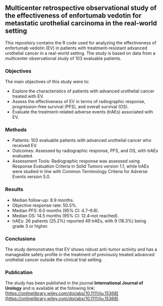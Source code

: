 ## Multicenter retrospective observational study of the effectiveness of enfortumab vedotin for metastatic urothelial carcinoma in the real-world setting

This repository contains the R code used for analyzing the effectiveness of enfortumab vedotin (EV) in patients with treatment-resistant advanced urothelial cancer in a real-world setting. The study is based on data from a multicenter observational study of 103 evaluable patients.

### Objectives
The main objectives of this study were to:

* Explore the characteristics of patients with advanced urothelial cancer treated with EV.
* Assess the effectiveness of EV in terms of radiographic response, progression-free survival (PFS), and overall survival (OS).
* Evaluate the treatment-related adverse events (trAEs) associated with EV.

### Methods
* Patients: 103 evaluable patients with advanced urothelial cancer who received EV.
* Outcomes: Assessed by radiographic response, PFS, and OS, with trAEs evaluated.
* Assessment Tools: Radiographic response was assessed using Response Evaluation Criteria in Solid Tumors version 1.1, while trAEs were studied in line with Common Terminology Criteria for Adverse Events version 5.0.

### Results
* Median follow-up: 8.9 months.
* Objective response rate: 50.5%.
* Median PFS: 6.0 months (95% CI: 4.7–9.8).
* Median OS: 14.5 months (95% CI: 12.4–not reached).
* trAEs: 26 patients (25.2%) reported 49 trAEs, with 9 (18.3%) being grade 3 or higher.

### Conclusions
The study demonstrates that EV shows robust anti-tumor activity and has a manageable safety profile in the treatment of previously treated advanced urothelial cancer outside the clinical trial setting.

### Publication
The study has been published in the journal **International Journal of Urology** and is available at the following link: [https://onlinelibrary.wiley.com/doi/abs/10.1111/iju.15368](https://onlinelibrary.wiley.com/doi/abs/10.1111/iju.15368).